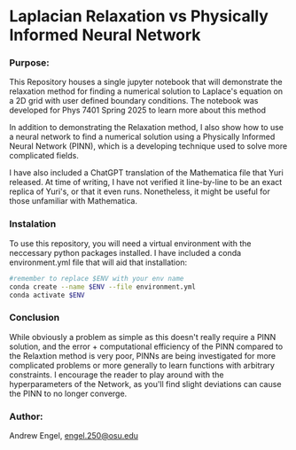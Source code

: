 # Laplacian Relaxation vs Physically Informed Neural Network

### Purpose:

This Repository houses a single jupyter notebook that will demonstrate the relaxation method for finding a numerical solution to Laplace's equation on a 2D grid with user defined boundary conditions. The notebook was developed for Phys 7401 Spring 2025 to learn more about this method

In addition to demonstrating the Relaxation method, I also show how to use a neural network to find a numerical solution using a Physically Informed Neural Network (PINN), which is a developing technique used to solve more complicated fields.

I have also included a ChatGPT translation of the Mathematica file that Yuri released. At time of writing, I have not verified it line-by-line to be an exact replica of Yuri's, or that it even runs. Nonetheless, it might be useful for those unfamiliar with Mathematica.

### Instalation

To use this repository, you will need a virtual environment with the neccessary python packages installed. I have included a conda environment.yml file that will aid that installation:

```bash
#remember to replace $ENV with your env name
conda create --name $ENV --file environment.yml
conda activate $ENV
```
### Conclusion

While obviously a problem as simple as this doesn't really require a PINN solution, and the error + computational efficiency of the PINN compared to the Relaxtion method is very poor, PINNs are being investigated for more complicated problems or more generally to learn functions with arbitrary constraints. I encourage the reader to play around with the hyperparameters of the Network, as you'll find slight deviations can cause the PINN to no longer converge.

### Author:

Andrew Engel, engel.250@osu.edu